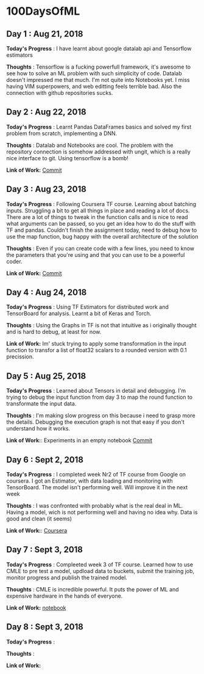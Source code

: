 # 100DaysOfML

## Day 1 : Aug 21, 2018

**Today's Progress** : I have learnt about google datalab api and Tensorflow
estimators

**Thoughts** : Tensorflow is a fucking powerfull framework, it's awesome to see
how to solve an ML problem with such simplicity of code. Datalab doesn't
impressed me that much. I'm not quite into Notebooks yet. I miss having VIM
superpowers, and web editting feels terrible bad. Also the connection with
github repositories sucks.


## Day 2 : Aug 22, 2018

**Today's Progress** : Learnt Pandas DataFrames basics and solved my first
problem from scratch, implementing a DNN.

**Thoughts** : Datalab and Notebooks are cool. The problem with the repository
connection is somehow addressed with ungit, which is a really nice interface to
git. Using tensorflow is a bomb!

**Link of Work:**
[Commit](https://github.com/mxlian/100DaysOfML/commit/af4e7157a741e5633b52a4d044afec8b646b5739)


## Day 3 : Aug 23, 2018

**Today's Progress** : Following Coursera TF course. Learning about batching
inputs. Struggling a bit to get all things in place and reading a lot of docs.
There are a lot of things to tweak in the function calls and is nice to read
what arguments can be passed, so you get an idea how to do the stuff with TF and
pandas. Couldn't finish the assignment today, need to debug how to use the map
function, bug happy with the overall architecture of the solution

**Thoughts** : Even if you can create code with a few lines, you need to know
the parameters that you're using and that you can use to be a powerful coder.

**Link of Work:**
[Commit](https://github.com/mxlian/100DaysOfML/commit/fa34ccc58be93e59525eb733d64a565d69a3b67e)


## Day 4 : Aug 24, 2018

**Today's Progress** :  Using TF Estimators for distributed work and TensorBoard
for analysis. Learnt a bit of Keras and Torch.

**Thoughts** : Using the Graphs in TF is not that intuitive as i originally
thought and is hard to debug, at least for now.

**Link of Work:** Im' stuck trying to apply some transformation in the input
function to transfor a list of float32 scalars to a rounded version with 0.1
precission.


## Day 5 : Aug 25, 2018

**Today's Progress** : Learned about Tensors in detail and debugging. I'm trying to debug the input function from day 3 to map the round function to transformate the input data.

**Thoughts** : I'm making slow progress on this because i need to grasp more the details. Debugging the execution graph is not that easy if you don't understand how it works.

**Link of Work:**: Experiments in an empty notebook [Commit](https://github.com/mxlian/100DaysOfML/commit/9d9c4e9c1745475f361082b1329a5daae0325b7f)


## Day 6 : Sept 2, 2018

**Today's Progress** : I completed week Nr2 of TF course from Google on coursera. I got an Estimator, with data loading and monitoring with TensorBoard. The model isn't performing well. Will improve it in the next week

**Thoughts** : I was confronted with probably what is the real deal in ML. Having a model, wich is not performing well and having no idea why. Data is good and clean (it seems)

**Link of Work:**: [Coursera](https://www.coursera.org/learn/intro-tensorflow/home/week/2)



## Day 7 : Sept 3, 2018

**Today's Progress** : Compleeted week 3 of TF course. Learned how to use CMLE to pre test a model, updload data to buckets, submit the training job, monitor progress and publish the trained model.

**Thoughts** : CMLE is incredible powerful. It puts the power of ML and expensive hardware in the hands of everyone.

**Link of Work:** [notebook](https://github.com/GoogleCloudPlatform/training-data-analyst/blob/master/courses/machine_learning/deepdive/03_tensorflow/e_cloudmle.ipynb)



## Day 8 : Sept 3, 2018

**Today's Progress** : 

**Thoughts** :

**Link of Work:**
